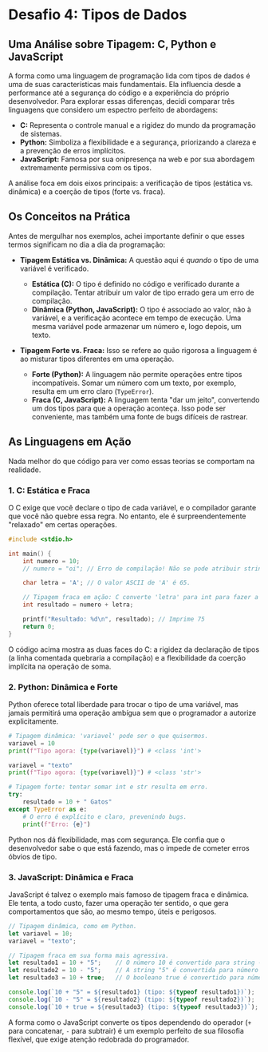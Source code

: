 # Desafio 4: Tipos de Dados

## Uma Análise sobre Tipagem: C, Python e JavaScript

A forma como uma linguagem de programação lida com tipos de dados é uma de suas características mais fundamentais. Ela influencia desde a performance até a segurança do código e a experiência do próprio desenvolvedor. Para explorar essas diferenças, decidi comparar três linguagens que considero um espectro perfeito de abordagens:

* **C:** Representa o controle manual e a rigidez do mundo da programação de sistemas.
* **Python:** Simboliza a flexibilidade e a segurança, priorizando a clareza e a prevenção de erros implícitos.
* **JavaScript:** Famosa por sua onipresença na web e por sua abordagem extremamente permissiva com os tipos.

A análise foca em dois eixos principais: a verificação de tipos (estática vs. dinâmica) e a coerção de tipos (forte vs. fraca).

## Os Conceitos na Prática

Antes de mergulhar nos exemplos, achei importante definir o que esses termos significam no dia a dia da programação:

* **Tipagem Estática vs. Dinâmica:** A questão aqui é *quando* o tipo de uma variável é verificado.
    * **Estática (C):** O tipo é definido no código e verificado durante a compilação. Tentar atribuir um valor de tipo errado gera um erro de compilação.
    * **Dinâmica (Python, JavaScript):** O tipo é associado ao valor, não à variável, e a verificação acontece em tempo de execução. Uma mesma variável pode armazenar um número e, logo depois, um texto.

* **Tipagem Forte vs. Fraca:** Isso se refere ao quão rigorosa a linguagem é ao misturar tipos diferentes em uma operação.
    * **Forte (Python):** A linguagem não permite operações entre tipos incompatíveis. Somar um número com um texto, por exemplo, resulta em um erro claro (`TypeError`).
    * **Fraca (C, JavaScript):** A linguagem tenta "dar um jeito", convertendo um dos tipos para que a operação aconteça. Isso pode ser conveniente, mas também uma fonte de bugs difíceis de rastrear.

## As Linguagens em Ação

Nada melhor do que código para ver como essas teorias se comportam na realidade.

### 1. C: Estática e Fraca

O C exige que você declare o tipo de cada variável, e o compilador garante que você não quebre essa regra. No entanto, ele é surpreendentemente "relaxado" em certas operações.

```c
#include <stdio.h>

int main() {
    int numero = 10;
    // numero = "oi"; // Erro de compilação! Não se pode atribuir string a um int.

    char letra = 'A'; // O valor ASCII de 'A' é 65.

    // Tipagem fraca em ação: C converte 'letra' para int para fazer a soma.
    int resultado = numero + letra; 

    printf("Resultado: %d\n", resultado); // Imprime 75
    return 0;
}
```
O código acima mostra as duas faces do C: a rigidez da declaração de tipos (a linha comentada quebraria a compilação) e a flexibilidade da coerção implícita na operação de soma.

### 2. Python: Dinâmica e Forte

Python oferece total liberdade para trocar o tipo de uma variável, mas jamais permitirá uma operação ambígua sem que o programador a autorize explicitamente.

```python
# Tipagem dinâmica: 'variavel' pode ser o que quisermos.
variavel = 10
print(f"Tipo agora: {type(variavel)}") # <class 'int'>

variavel = "texto"
print(f"Tipo agora: {type(variavel)}") # <class 'str'>

# Tipagem forte: tentar somar int e str resulta em erro.
try:
    resultado = 10 + " Gatos"
except TypeError as e:
    # O erro é explícito e claro, prevenindo bugs.
    print(f"Erro: {e}") 
```
Python nos dá flexibilidade, mas com segurança. Ele confia que o desenvolvedor sabe o que está fazendo, mas o impede de cometer erros óbvios de tipo.

### 3. JavaScript: Dinâmica e Fraca

JavaScript é talvez o exemplo mais famoso de tipagem fraca e dinâmica. Ele tenta, a todo custo, fazer uma operação ter sentido, o que gera comportamentos que são, ao mesmo tempo, úteis e perigosos.

```javascript
// Tipagem dinâmica, como em Python.
let variavel = 10;
variavel = "texto";

// Tipagem fraca em sua forma mais agressiva.
let resultado1 = 10 + "5";    // O número 10 é convertido para string -> "105"
let resultado2 = 10 - "5";    // A string "5" é convertida para número -> 5
let resultado3 = 10 + true;   // O booleano true é convertido para número -> 11

console.log(`10 + "5" = ${resultado1} (tipo: ${typeof resultado1})`);
console.log(`10 - "5" = ${resultado2} (tipo: ${typeof resultado2})`);
console.log(`10 + true = ${resultado3} (tipo: ${typeof resultado3})`);
```
A forma como o JavaScript converte os tipos dependendo do operador (`+` para concatenar, `-` para subtrair) é um exemplo perfeito de sua filosofia flexível, que exige atenção redobrada do programador.
